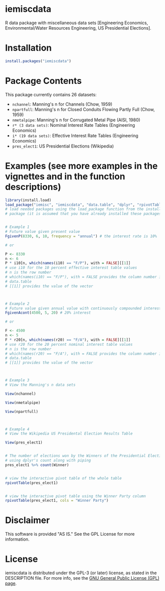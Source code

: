 # iemiscdata

R data package with miscellaneous data sets [Engineering Economics, Environmental/Water Resources Engineering, US Presidential Elections].


# Installation

```R
install.packages("iemiscdata")
```


# Package Contents
This package currently contains 26 datasets:

* `nchannel`: Manning's n for Channels (Chow, 1959)
* `npartfull`: Manning's n for Closed Conduits Flowing Partly Full (Chow, 1959)
* `nmetalpipe`: Manning's n for Corrugated Metal Pipe (AISI, 1980)
* `r* (3 data sets)`: Nominal Interest Rate Tables (Engineering Economics)
* `i* (19 data sets)`: Effective Interest Rate Tables (Engineering Economics)
* `pres_elect1`: US Presidential Elections (Wikipedia)



# Examples (see more examples in the vignettes and in the function descriptions)
```R
library(install.load)
load_package("iemisc", "iemiscdata", "data.table", "dplyr", "rpivotTable")
# load needed packages using the load_package function from the install.load
# package (it is assumed that you have already installed these packages)


# Example 1
# Future value given present value
FgivenP(8330, 6, 10, frequency = "annual") # the interest rate is 10%

# or

P <- 8330
n <- 6
P * i10[n, which(names(i10) == "F/P"), with = FALSE][[1]]
# use i10 for the 10 percent effective interest table values
# n is the row number
# which(names(i10) == "F/P"), with = FALSE provides the column number in a
# data.table
# [[1]] provides the value of the vector



# Example 2
# Future value given annual value with continuously compounded interest
FgivenAcont(4500, 5, 20) # 20% interest

# or

F <- 4500
n <- 5
F * r20[n, which(names(r20) == "F/A"), with = FALSE][[1]]
# use r20 for the 20 percent nominal interest table values
# n is the row number
# which(names(r20) == "F/A"), with = FALSE provides the column number in this
# data.table
# [[1]] provides the value of the vector



# Example 3
# View the Manning's n data sets

View(nchannel)

View(nmetalpipe)

View(npartfull)



# Example 4
# View the Wikipedia US Presidental Election Results Table

View(pres_elect1)


# The number of elections won by the Winners of the Presidential Election
# using dplyr's count along with piping
pres_elect1 %>% count(Winner)


# view the interactive pivot table of the whole table
rpivotTable(pres_elect1)


# view the interactive pivot table using the Winner Party column
rpivotTable(pres_elect1, cols = "Winner Party")
```



# Disclaimer

This software is provided "AS IS." See the GPL License for more information.


# License

iemiscdata is distributed under the GPL-3 (or later) license, as stated in the DESCRIPTION file. For more info, see the [GNU General Public License (GPL) page](https://gnu.org/licenses/gpl.html).
